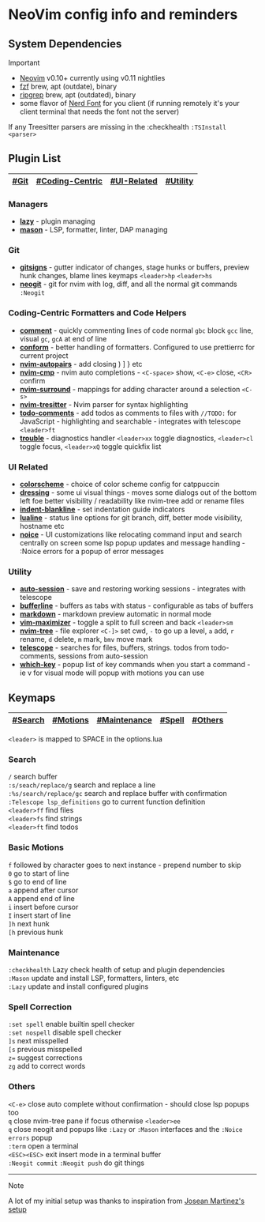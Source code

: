 # NeoVim config info and reminders

## System Dependencies

> [!IMPORTANT]
>
> - [Neovim](https://github.com/neovim/neovim/releases) v0.10+ currently using v0.11 nightlies
> - [fzf](https://github.com/junegunn/fzf/releases) brew, apt (outdate), binary
> - [ripgrep](https://github.com/BurntSushi/ripgrep#installation) brew, apt (outdated), binary
> - some flavor of [Nerd Font](https://www.nerdfonts.com/font-downloads) for you client (if running remotely it's your client terminal that needs the font not the server)
>
> If any Treesitter parsers are missing in the :checkhealth `:TSInstall <parser>`

## Plugin List

| [#Git](#git) | [#Coding-Centric](#coding-centric-formatters-and-code-helpers) | [#UI-Related](#ui-related) | [#Utility](#utility) |
| ------------ | -------------------------------------------------------------- | -------------------------- | -------------------- |

### Managers

- [**lazy**](https://github.com/folke/lazy.nvim) - plugin managing
- [**mason**](https://github.com/williamboman/mason.nvim) - LSP, formatter, linter, DAP managing

### Git

- [**gitsigns**](https://github.com/lewis6991/gitsigns.nvim) - gutter indicator of changes, stage hunks or buffers, preview hunk changes, blame lines keymaps `<leader>hp` `<leader>hs`
- [**neogit**](https://github.com/NeogitOrg/neogit) - git for nvim with log, diff, and all the normal git commands `:Neogit`

### Coding-Centric Formatters and Code Helpers

- [**comment**](https://github.com/numToStr/Comment.nvim) - quickly commenting lines of code normal `gbc` block `gcc` line, visual `gc`, `gcA` at end of line
- [**conform**](https://github.com/stevearc/conform.nvim) - better handling of formatters. Configured to use prettierrc for current project
- [**nvim-autopairs**](https://github.com/windwp/nvim-autopairs) - add closing ) ] } etc
- [**nvim-cmp**](https://github.com/hrsh7th/nvim-cmp) - nvim auto completions - `<C-space>` show, `<C-e>` close, `<CR>` confirm
- [**nvim-surround**](https://github.com/tpope/vim-surround) - mappings for adding character around a selection `<C-s>`
- [**nvim-tresitter**](https://github.com/tree-sitter/tree-sitter) - Nvim parser for syntax highlighting
- [**todo-comments**](https://github.com/folke/todo-comments.nvim) - add todos as comments to files with `//TODO:` for JavaScript - highlighting and searchable - integrates with telescope `<leader>ft`
- [**trouble**](https://github.com/folke/trouble.nvim) - diagnostics handler `<leader>xx` toggle diagnostics, `<leader>cl` toggle focus, `<leader>xQ` toggle quickfix list

### UI Related

- [**colorscheme**](https://github.com/catppuccin/nvim) - choice of color scheme config for catppuccin
- [**dressing**](https://github.com/stevearc/dressing.nvim) - some ui visual things - moves some dialogs out of the bottom left foe better visibility / readability like nvim-tree add or rename files
- [**indent-blankline**](https://github.com/lukas-reineke/indent-blankline.nvim) - set indentation guide indicators
- [**lualine**](https://github.com/nvim-lualine/lualine.nvim) - status line options for git branch, diff, better mode visibility, hostname etc
- [**noice**](https://github.com/folke/noice.nvim) - UI customizations like relocating command input and search centrally on screen some lsp popup updates and message handling - :Noice errors for a popup of error messages

### Utility

- [**auto-session**](https://github.com/rmagatti/auto-session) - save and restoring working sessions - integrates with telescope
- [**bufferline**](https://github.com/akinsho/bufferline.nvim) - buffers as tabs with status - configurable as tabs of buffers
- [**markdown**](https://github.com/MeanderingProgrammer/markdown.nvim) - markdown preview automatic in normal mode
- [**vim-maximizer**](https://github.com/szw/vim-maximizer) - toggle a split to full screen and back `<leader>sm`
- [**nvim-tree**](https://github.com/nvim-tree/nvim-tree.lua) - file explorer `<C-]>` set cwd, `-` to go up a level, `a` add, `r` rename, `d` delete, `m` mark, `bmv` move mark
- [**telescope**](https://github.com/nvim-telescope/telescope.nvim) - searches for files, buffers, strings. todos from todo-comments, sessions from auto-session
- [**which-key**](https://github.com/folke/which-key.nvim) - popup list of key commands when you start a command - ie v for visual mode will popup with motions you can use

## Keymaps

| [#Search](#search) | [#Motions](#basic-motions) | [#Maintenance](#maintenance) | [#Spell](#spell-correction) | [#Others](#others) |
| ------------------ | -------------------------- | ---------------------------- | --------------------------- | ------------------ |

`<leader>` is mapped to SPACE in the options.lua

### Search

`/` search buffer  
`:s/seach/replace/g` search and replace a line  
`:%s/search/replace/gc` search and replace buffer with confirmation  
`:Telescope lsp_definitions` go to current function definition  
`<leader>ff` find files  
`<leader>fs` find strings  
`<leader>ft` find todos

### Basic Motions

`f` followed by character goes to next instance - prepend number to skip  
`0` go to start of line  
`$` go to end of line  
`a` append after cursor  
`A` append end of line  
`i` insert before cursor  
`I` insert start of line  
`]h` next hunk  
`[h` previous hunk

### Maintenance

`:checkhealth` Lazy check health of setup and plugin dependencies  
`:Mason` update and install LSP, formatters, linters, etc  
`:Lazy` update and install configured plugins

### Spell Correction

`:set spell` enable builtin spell checker  
`:set nospell` disable spell checker  
`]s` next misspelled  
`[s` previous misspelled  
`z=` suggest corrections  
`zg` add to correct words

### Others

`<C-e>` close auto complete without confirmation - should close lsp popups too  
`q` close nvim-tree pane if focus otherwise `<leader>ee`  
`q` close neogit and popups like `:Lazy` or `:Mason` interfaces and the `:Noice errors` popup  
`:term` open a terminal  
`<ESC><ESC>` exit insert mode in a terminal buffer  
`:Neogit commit` `:Neogit push` do git things

<hr />

> [!NOTE]  
> A lot of my initial setup was thanks to inspiration from [Josean Martinez's setup](https://www.josean.com/posts/how-to-setup-neovim-2024)
